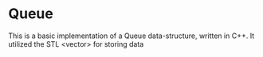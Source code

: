 # Queue

This is a basic implementation of a Queue data-structure, written in C++.
It utilized the STL \<vector\> for storing data
